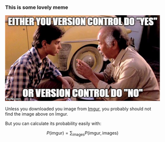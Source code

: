 ### This is some lovely meme

![ In plain markdown, you only see me when the link to image is broken ](./SomeMeme.jpg)

Unless you downloaded you image from [Imgur](https://imgur.com/), you probably should not find the image above on Imgur.

But you can calculate its probability easily with:

$$
P(\text{imgur}) =\sum_{\text{images}}{ P(\text{imgur},\text{images})  }
$$
